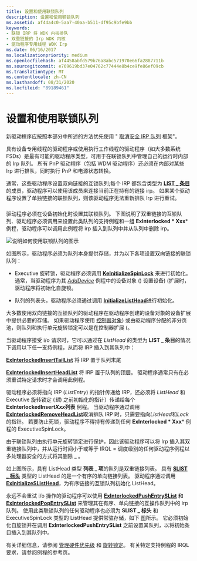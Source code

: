 ```yaml
---
title: 设置和使用联锁队列
description: 设置和使用联锁队列
ms.assetid: af44a4c0-5aa7-40aa-b511-df95c9bfe9bb
keywords:
- 联锁 IRP 将 WDK 内核排队
- 双重链接的 Irp WDK 内核
- 驱动程序专用线程 WDK Irp
ms.date: 06/16/2017
ms.localizationpriority: medium
ms.openlocfilehash: af4458abfd579b76a8abc571970e66fa2887711b
ms.sourcegitcommit: e769619bd37e04762c77444e8b4ce9fe86ef09cb
ms.translationtype: MT
ms.contentlocale: zh-CN
ms.lasthandoff: 08/31/2020
ms.locfileid: "89189461"
---
```

# <a name="setting-up-and-using-interlocked-queues"></a>设置和使用联锁队列





新驱动程序应按照本部分中所述的方法优先使用 " [取消安全 IRP 队列](cancel-safe-irp-queues.md) 框架"。

具有设备专用线程的驱动程序或使用执行工作线程的驱动程序（如大多数系统 FSDs）是最有可能的驱动程序类型，可用于在联锁队列中管理自己的运行时内部的 Irp 队列。 所有 PnP 驱动程序（包括 WDM 驱动程序）还必须在内部对某些 Irp 进行排队，同时执行 PnP 和电源状态转换。

通常，这些驱动程序设置双向链接的互锁队列;每个 IRP 都包含类型为 [**LIST \_ 条目**](/windows/desktop/api/ntdef/ns-ntdef-_list_entry)的成员，驱动程序可以使用该成员来连接当前正在持有的链接 irp。 如果某个驱动程序设置了单独链接的联锁队列，则该驱动程序无法重新排队 Irp 进行重试。

### <a href="" id="ddk-using-an-interlocked-queue-kg"></a>

驱动程序必须在设备初始化时设置其联锁队列。 下图说明了双重链接的互锁队列、驱动程序必须调用来设置此类队列的支持例程和一组 **ExInterlocked * Xxx*** 例程，驱动程序可以调用此例程将 irp 插入到队列中并从队列中删除 irp。

![说明如何使用联锁队列的图示](images/3intlokq.png)

如图所示，驱动程序必须为队列本身提供存储，并为以下各项设置双向链接的联锁队列：

-   Executive 旋转锁，驱动程序必须调用 [**KeInitializeSpinLock**](/windows-hardware/drivers/ddi/wdm/nf-wdm-keinitializespinlock) 来进行初始化。 通常，当驱动程序为其 [*AddDevice*](/windows-hardware/drivers/ddi/wdm/nc-wdm-driver_add_device) 例程中的设备对象 () 设置设备)  (扩展时，驱动程序将初始化自旋锁。

-   队列的列表头，驱动程序必须通过调用 [**InitializeListHead**](/windows-hardware/drivers/ddi/wdm/nf-wdm-initializelisthead)进行初始化。

大多数使用双向链接的互锁队列的驱动程序在驱动程序创建的设备对象的设备扩展中提供必要的存储。 如果驱动程序使用 [控制器对象](./introduction-to-controller-objects.md)) 或由驱动程序分配的非分页池，则队列和执行单元旋转锁定可以是在控制器扩展 (。

当驱动程序接受 i/o 请求时，它可以通过在 *ListHead* 的类型为 **LIST \_ 条目**的情况下调用以下任一支持例程，从而将 IRP 插入到其队列中：

[**ExInterlockedInsertTailList**](/previous-versions/ff545402(v=vs.85)) 将 IRP 置于队列末尾

[**ExInterlockedInsertHeadList**](/previous-versions/ff545397(v=vs.85)) 将 IRP 置于队列的顶层。 驱动程序通常只有在必须重试特定请求时才会调用此例程。

驱动程序必须将指向 IRP (*ListEntry*) 的指针传递给 IRP，还必须将 *ListHead* 和 Executive 旋转锁定 (*锁*) 之前初始化的指针）传递给每个 **ExInterlockedInsert*Xxx*列表** 例程。 当驱动程序通过调用[**ExInterlockedRemoveHeadList**](/previous-versions/ff545427(v=vs.85))取消排队 IRP 时，只需要指向*ListHead*和*Lock*的指针。 若要防止死锁，驱动程序不得持有传递到任何 **ExInterlocked * Xxx*** 例程的 ExecutiveSpinLock。

由于联锁队列由执行单元旋转锁定进行保护，因此该驱动程序可以将 Irp 插入其双重链接队列中，并从运行时间小于或等于 IRQL = 调度级别的任何驱动程序例程以多处理器安全的方式将其删除 \_ 。

如上图所示，具有 ListHead 类型 **列表 \_ 项**的队列是双重链接列表。 具有 [**SLIST \_ 标头**](./eprocess.md) 类型的 ListHead 的是一个有序的单向链接列表。 驱动程序通过调用 [**ExInitializeSListHead**](/windows-hardware/drivers/ddi/wdm/nf-wdm-initializeslisthead)，为有序链接的互锁队列初始化 ListHead。

永远不会重试 i/o 操作的驱动程序可以使用 [**ExInterlockedPushEntrySList**](/windows-hardware/drivers/ddi/wdm/nf-wdm-exinterlockedpushentryslist) 和 [**ExInterlockedPopEntrySList**](/windows-hardware/drivers/ddi/wdm/nf-wdm-exinterlockedpopentryslist) 来管理其在有序、单向链接的互操作队列中的 irp 队列。 使用此类联锁队列的任何驱动程序也必须为 **SLIST \_ 标头** 和 ExecutiveSpinLock 类型的 ListHead 提供常驻存储，如下 [图](#ddk-using-an-interlocked-queue-kg)所示。 它必须初始化自旋锁并在调用 **ExInterlockedPushEntrySList** 之前设置其队列，以将初始条目插入到其队列中。

有关详细信息，请参阅 [管理硬件优先级](managing-hardware-priorities.md) 和 [旋转锁定](./introduction-to-spin-locks.md)。 有关特定支持例程的 IRQL 要求，请参阅例程的参考页。

 


